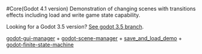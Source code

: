 #Core(Godot 4.1 version)
Demonstration of changing scenes with transitions effects including load and write game state capability.

Looking for a Godot 3.5 version? [See godot 3.5 branch](https://github.com/MarekZdun/Core/tree/3.5).

[godot-gui-manager](https://github.com/MarekZdun/godot-gui-manager/tree/main) + [godot-scene-manager](https://github.com/MarekZdun/godot-scene-manager/tree/3.5) + [save_and_load_demo](https://github.com/jhlothamer/save_and_load_demo) + [godot-finite-state-machine](https://github.com/godot-addons/godot-finite-state-machine)
 

